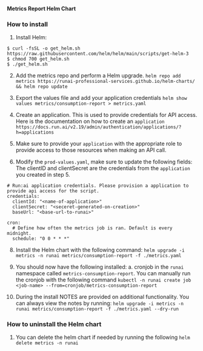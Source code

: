 #### Metrics Report Helm Chart

### How to install

1. Install Helm:
```
$ curl -fsSL -o get_helm.sh https://raw.githubusercontent.com/helm/helm/main/scripts/get-helm-3
$ chmod 700 get_helm.sh
$ ./get_helm.sh
```

2. Add the metrics repo and perform a Helm upgrade.
`helm repo add metrics https://runai-professional-services.github.io/helm-charts/ && helm repo update`

3. Export the values file and add your application credentials
`helm show values metrics/consumption-report > metrics.yaml`

5. Create an application. This is used to provide credentials for API access. Here is the
documentation on how to create an `application`
`https://docs.run.ai/v2.19/admin/authentication/applications/?h=applications`

6. Make sure to provide your `application` with the appropriate role to provide access to
those resources when making an API call.

7. Modify the `prod-values.yaml`, make sure to update the following fields: The clientID and
clientSecret are the credentials from the `application` you created in step 5.
```
# Run:ai application credentials. Please provision a application to provide api access for the script.
credentials:
  clientId: "<name-of-application>"
  clientSecret: "<seceret-generated-on-creation>"
  baseUrl: "<base-url-to-runai>"

cron:
  # Define how often the metrics job is ran. Default is every midnight.
  schedule: "0 0 * * *"
```

8. Install the Helm chart with the following command:
`helm upgrade -i metrics -n runai metrics/consumption-report -f ./metrics.yaml`

9. You should now have the following installed:
    a. cronjob in the `runai` namespace called `metrics-consumption-report`. You can manually
    run the cronjob with the following command `kubectl -n runai create job <job-name> --from=cronjob/metrics-consumption-report`

10. During the install NOTES are provided on additional functionality. You can always view the
notes by running:
`helm upgrade -i metrics -n runai metrics/consumption-report -f ./metrics.yaml --dry-run`

### How to uninstall the Helm chart
1. You can delete the helm chart if needed by running the following
`helm delete metrics -n runai`
